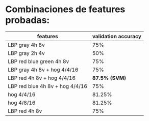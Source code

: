 # Combinaciones de features probadas:

| features                        | validation accuracy    |
| ------------------------------- | ---------------------- |
| LBP gray 4h 8v                  | 75%                    |
| LBP gray 2h 4v                  | 50%                    |
| LBP red blue green 4h 8v        | 75%                    |
| LBP gray 4h 8v + hog 4/4/16     | 75%                    |
| LBP red 4h 8v + hog 4/4/16      | **87.5% (SVM)**        |
| LBP red blue 4h 8v + hog 4/4/16 | 75%                    |
| hog 4/4/16                      | 81.25%                 |
| hog 4/8/16                      | 81.25%                 |
| LBP red 4h 8v                   | 75%                    |
